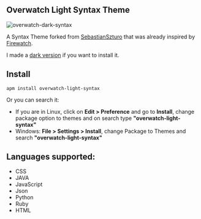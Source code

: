 ## Overwatch Light Syntax Theme

![overwatch-dark-syntax](https://raw.githubusercontent.com/nektwar/overwatch-light-syntax/master/screenshot.png)

A Syntax Theme forked from [SebastianSzturo](https://github.com/SebastianSzturo/firewatch-syntax) that was already inspired by [Firewatch](http://www.firewatchgame.com/).

I made a [dark version](https://atom.io/themes/overwatch-dark-syntax) if you want to install it.

## Install

```
apm install overwatch-light-syntax
```
Or you can search it:
* If you are in Linux, click on **Edit > Preference** and go to **Install**, change package option to themes and on search type **"overwatch-light-syntax"**
* Windows: **File > Settings > Install**, change Package to Themes and search **"overwatch-light-syntax"**

## Languages supported:
* CSS
* JAVA
* JavaScript
* Json
* Python
* Ruby
* HTML

